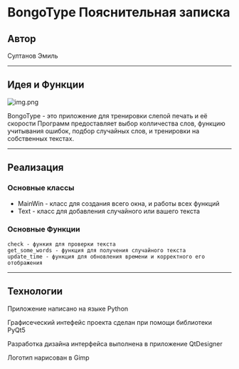 # BongoType Пояснительная записка 
## Автор ##

Султанов Эмиль
***

## Идея и Функции ##

![img.png](,,/logo.png) 

BongoType - это приложение для тренировки слепой печать и её скорости
Программ предоставляет выбор колличества слов, функцию учитывания ошибок, подбор случайных слов, 
и тренировки на собственных текстах.
***

## Реализация ##

### Основные классы ###
* MainWin - класс для создания всего окна, и работы всех функций
* Text - класс для добавления случайного или вашего текста

### Основные Функции ###
    check - функия для проверки текста
    get_some_words - функция для получения случайного текста 
    update_time - функция для обновления времени и корректного его отображения

***

## Технологии ##
 
 Приложение написано на языке Python 

 Графисеческий интефейс проекта сделан при помощи библиотеки PyQt5

 Разработка дизайна интерфейса выполнена в приложение QtDesigner

 Логотип нарисован в Gimp
